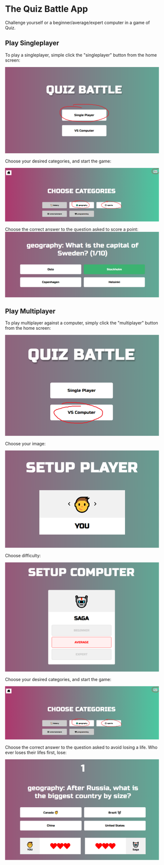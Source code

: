 # The Quiz Battle App

Challenge yourself or a beginner/average/expert computer in a game of Quiz.

## Play Singleplayer

To play a singleplayer, simple click the "singleplayer" button from the home screen:

![Place your file in this folder](/images/home.png)

Choose your desired categories, and start the game:

![Place your file in this folder](/images/choose-categories.png)

Choose the correct answer to the question asked to score a point:
![Place your file in this folder](/images/singleplayer.png)

## Play Multiplayer

To play multiplayer against a computer, simply click the "multiplayer" button from the home screen:

![Place your file in this folder](/images/home-multiplayer.png)

Choose your image:

![Place your file in this folder](/images/setup-player.png)

Choose difficulty:

![Place your file in this folder](/images/setup-computer.png)

Choose your desired categories, and start the game:

![Place your file in this folder](/images/choose-categories.png)

Choose the correct answer to the question asked to avoid losing a life. Who ever loses their lifes first, lose:

![Place your file in this folder](/images/multiplayer.png)